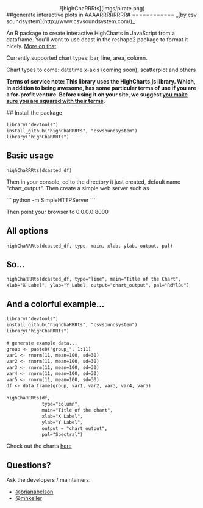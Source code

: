 <center>![highChaRRRts](imgs/pirate.png)</center>
##generate interactive plots in AAAARRRRRRRR#
============
_[by csv soundsystem](http://www.csvsoundsystem.com/)_

An R package to create interactive HighCharts in JavaScript from a dataframe. You'll want to use dcast in the reshape2 package to format it nicely. [More on that](http://www.cookbook-r.com/Manipulating_data/Converting_data_between_wide_and_long_format/)

<p>Currently supported chart types: bar, line, area, column.<p>
<p>Chart types to come: datetime x-axis (coming soon), scatterplot and others</p>
<p><strong>Terms of service note: This library uses the HighCharts.js library. Which, in addition to being awesome, has some particular terms of use if you are a for-profit venture. Before using it on your site, we suggest <a href="http://shop.highsoft.com/highcharts.html" target="_blank">you make sure you are squared with their terms</a>.</strong></p>
## Install the package

```
library("devtools")
install_github("highChaRRRts", "csvsoundsystem")
library("highChaRRRts")
```

## Basic usage

```
highChaRRRts(dcasted_df)
```

<p>Then in your console, cd to the directory it just created, default name "chart_output". Then create a simple web server such as</p>
```
python -m SimpleHTTPServer
```
<p>Then point your browser to 0.0.0.0:8000</p>

## All options

```
highChaRRRts(dcasted_df, type, main, xlab, ylab, output, pal)
```

## So...

```
highChaRRRts(dcasted_df, type="line", main="Title of the Chart", xlab="X Label", ylab="Y Label, output="chart_output", pal="RdYlBu")
```

## And a colorful example...

```
library("devtools")
install_github("highChaRRRts", "csvsoundsystem")
library("highChaRRRts")

# generate example data...
group <- paste0("group_", 1:11)
var1 <- rnorm(11, mean=100, sd=30)
var2 <- rnorm(11, mean=100, sd=30)
var3 <- rnorm(11, mean=100, sd=30)
var4 <- rnorm(11, mean=100, sd=30)
var5 <- rnorm(11, mean=100, sd=30)
df <- data.frame(group, var1, var2, var3, var4, var5)

highChaRRRts(df,
             type="column",
             main="Title of the chart",
             xlab="X Label",
             ylab="Y Label",
             output = "chart_output",
             pal="Spectral")
```
Check out the charts [here](http://csvsoundsystem.github.com/highchARRRts/example_templates/rainbow-bar-chart-column-line.html)

## Questions?
Ask the developers / maintainers:
- [@brianabelson](http://www.twitter.com/brianabelson)
- [@mhkeller](http://www.twitter.com/mhkeller)
